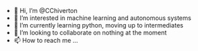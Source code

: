 - 👋 Hi, I’m @CChiverton
- 👀 I’m interested in machine learning and autonomous systems
- 🌱 I’m currently learning python, moving up to intermediates
- 💞️ I’m looking to collaborate on nothing at the moment
- 📫 How to reach me ...

<!---
CChiverton/CChiverton is a ✨ special ✨ repository because its `README.md` (this file) appears on your GitHub profile.
You can click the Preview link to take a look at your changes.
--->
